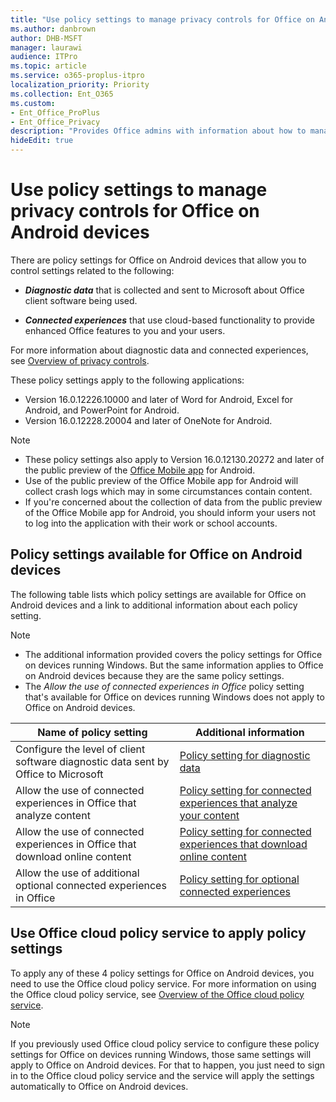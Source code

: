 ```yaml
---
title: "Use policy settings to manage privacy controls for Office on Android devices"
ms.author: danbrown
author: DHB-MSFT
manager: laurawi
audience: ITPro
ms.topic: article
ms.service: o365-proplus-itpro
localization_priority: Priority
ms.collection: Ent_O365
ms.custom: 
- Ent_Office_ProPlus
- Ent_Office_Privacy
description: "Provides Office admins with information about how to manage privacy settings for Office on Android devices."
hideEdit: true
---
```


# Use policy settings to manage privacy controls for Office on Android devices

There are policy settings for Office on Android devices that allow you to control settings related to the following:

- ***Diagnostic data*** that is collected and sent to Microsoft about Office client software being used.

- ***Connected experiences*** that use cloud-based functionality to provide enhanced Office features to you and your users.

For more information about diagnostic data and connected experiences, see [Overview of privacy controls](overview-privacy-controls.md).

These policy settings apply to the following applications:
- Version 16.0.12226.10000 and later of Word for Android, Excel for Android, and PowerPoint for Android.
- Version 16.0.12228.20004 and later of OneNote for Android.

> [!NOTE]
>- These policy settings also apply to Version 16.0.12130.20272 and later of the public preview of the [Office Mobile app](https://techcommunity.microsoft.com/t5/Office-Apps-Blog/Introducing-Office-Your-new-go-to-mobile-app-for-getting-work/ba-p/977172) for Android.
>- Use of the public preview of the Office Mobile app for Android will collect crash logs which may in some circumstances contain content.
>- If you're concerned about the collection of data from the public preview of the Office Mobile app for Android, you should inform your users not to log into the application with their work or school accounts.

## Policy settings available for Office on Android devices

The following table lists which policy settings are available for Office on Android devices and a link to additional information about each policy setting.

> [!NOTE]
>- The additional information provided covers the policy settings for Office on devices running Windows. But the same information applies to Office on Android devices because they are the same policy settings.
>- The *Allow the use of connected experiences in Office* policy setting that's available for Office on devices running Windows does not apply to Office on Android devices. 


|Name of policy setting  |Additional information |
|---------|---------|
|Configure the level of client software diagnostic data sent by Office to Microsoft|[Policy setting for diagnostic data](manage-privacy-controls.md#policy-setting-for-diagnostic-data)         |
|Allow the use of connected experiences in Office that analyze content| [Policy setting for connected experiences that analyze your content](manage-privacy-controls.md#policy-setting-for-connected-experiences-that-analyze-your-content)        |
|Allow the use of connected experiences in Office that download online content |[Policy setting for connected experiences that download online content](manage-privacy-controls.md#policy-setting-for-connected-experiences-that-download-online-content)         |
|Allow the use of additional optional connected experiences in Office |[Policy setting for optional connected experiences](manage-privacy-controls.md#policy-setting-for-optional-connected-experiences)|



## Use Office cloud policy service to apply policy settings

To apply any of these 4 policy settings for Office on Android devices, you need to use the Office cloud policy service. For more information on using the Office cloud policy service, see [Overview of the Office cloud policy service](../overview-office-cloud-policy-service.md).

> [!NOTE]
> If you previously used Office cloud policy service to configure these policy settings for Office on devices running Windows, those same settings will apply to Office on Android devices. For that to happen, you just need to sign in to the Office cloud policy service and the service will apply the settings automatically to Office on Android devices.
